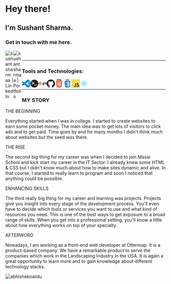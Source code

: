 
# Hey there! 

## I'm Sushant Sharma.

### Get in touch with me here.

[<img align="left" alt="sushantsharmaa | LinkedIn" width="25px" src="https://cdn-icons-png.flaticon.com/512/174/174857.png" />][linkedin]

[<img align="left" alt="sushantsharmaa | Portfolio" width="27px" src="https://static.vecteezy.com/system/resources/thumbnails/004/607/791/small/man-face-emotive-icon-smiling-male-character-in-blue-shirt-flat-illustration-isolated-on-white-happy-human-psychological-portrait-positive-emotions-user-avatar-for-app-web-design-vector.jpg" />][portfolio]

<br />

---

### Tools and Technologies:

<img align="left" alt="Visual Studio Code" width="26px" src="https://raw.githubusercontent.com/github/explore/80688e429a7d4ef2fca1e82350fe8e3517d3494d/topics/visual-studio-code/visual-studio-code.png" />
<img align="left" alt="Terminal" width="26px" src="https://raw.githubusercontent.com/github/explore/80688e429a7d4ef2fca1e82350fe8e3517d3494d/topics/terminal/terminal.png" />
<img align="left" alt="Git" width="26px" src="https://raw.githubusercontent.com/github/explore/80688e429a7d4ef2fca1e82350fe8e3517d3494d/topics/git/git.png" />
<img align="left" alt="GitHub" width="26px" src="https://raw.githubusercontent.com/github/explore/78df643247d429f6cc873026c0622819ad797942/topics/github/github.png" />
<img align="left" alt="HTML5" width="26px" src="https://raw.githubusercontent.com/github/explore/80688e429a7d4ef2fca1e82350fe8e3517d3494d/topics/html/html.png" />
<img align="left" alt="CSS3" width="26px" src="https://raw.githubusercontent.com/github/explore/80688e429a7d4ef2fca1e82350fe8e3517d3494d/topics/css/css.png" />
<img align="left" alt="JavaScript" width="26px" src="https://raw.githubusercontent.com/github/explore/80688e429a7d4ef2fca1e82350fe8e3517d3494d/topics/javascript/javascript.png" />
<img align="left" alt="React" width="26px" src="https://raw.githubusercontent.com/github/explore/80688e429a7d4ef2fca1e82350fe8e3517d3494d/topics/react/react.png" />

<br />

---

### MY STORY

THE BEGINNING

Everything started when I was in college. I started to create websites to earn some pocket money. The main idea was to get lots of visitors to click ads and to get paid. Time goes by and for many months I didn't think much about websites but the seed was there.

THE RISE

The second big thing for my career was when I decided to join Masai School and kick start my career in the IT Sector. I already knew some HTML & CSS but I didn't know much about how to make sites dynamic and alive. In that course, I started to really learn to program and soon I noticed that anything could be possible.

ENHANCING SKILLS

The third really big thing for my career and learning was projects. Projects give you insight into every stage of the development process. You'll even have to decide which tools or services you want to use and what kind of resources you need. This is one of the best ways to get exposure to a broad range of skills. When you get into a professional setting, you'll know a little about how everything works on top of your specialty.

AFTERWORD

Nowadays, I am working as a front-end web developer at Ottermap. It is a product-based company. We have a remarkable product to serve the companies which work in the Landscaping Industry in the USA. It is again a great opportunity to learn more and to gain knowledge about different technology stacks.

<img src="https://github-readme-stats.vercel.app/api?username=sushantsharmaa&show_icons=true&theme=gotham" alt="abhisheknaiidu" />

[portfolio]: https://sushant-sharma.netlify.app/
[linkedin]: https://www.linkedin.com/in/sushant-sharma-2022/

